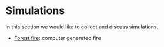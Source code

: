 # Simulations

In this section we would like to collect and discuss simulations.

- [Forest fire](Forest%20Fire): computer generated fire
